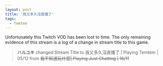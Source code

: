 ```yaml
---
layout: post
title: '我又多久沒直播了'
tags:
  - Temtem
---
```


Unfortunately this Twitch VOD has been lost to time. The only remaining evidence of this stream is a log of a change in
stream title to this game.

> **ハルユキ** changed Stream Title to 我又多久沒直播了 &#124; Playing Temtem &#124; 05/12 from ~~我不知道玩什麼&#124; Playing Just Chatting &#124; 16/11~~